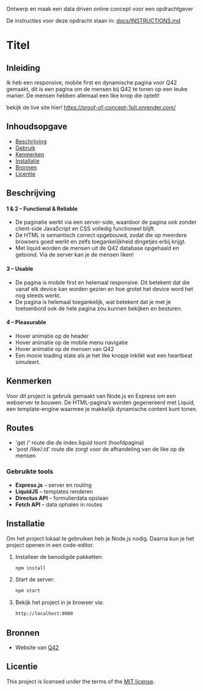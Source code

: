 Ontwerp en maak een data driven online concept voor een opdrachtgever

De instructies voor deze opdracht staan in: [docs/INSTRUCTIONS.md](https://github.com/fdnd-task/proof-of-concept/blob/main/docs/INSTRUCTIONS.md)

# Titel
<!-- Geef je project een titel en schrijf in één zin wat het is -->

## Inleiding

Ik heb een responsive, mobile first en dynamische pagina voor Q42 gemaakt, dit is een pagina om de mensen bij Q42 te tonen op een leuke manier. De mensen hebben allemaal een like knop die optelt!

bekijk de live site hier! https://proof-of-concept-1plt.onrender.com/

## Inhoudsopgave

  * [Beschrijving](#beschrijving)
  * [Gebruik](#gebruik)
  * [Kenmerken](#kenmerken)
  * [Installatie](#installatie)
  * [Bronnen](#bronnen)
  * [Licentie](#licentie)

## Beschrijving
<!-- Bij Beschrijving staat kort beschreven wat voor project het is en wat je hebt gemaakt -->
<!-- Voeg een mooie poster visual toe 📸 -->
<!-- Voeg een link toe naar Github Pages 🌐-->
#### 1 & 2 – Functional & Reliable
- De paginatie werkt via een server-side, waardoor de pagina ook zonder client-side JavaScript en CSS volledig functioneel blijft. 
- De HTML is semantisch correct opgebouwd, zodat die op meerdere browsers goed werkt en zelfs toegankelijkheid dingetjes erbij krijgt.
- Met liquid worden de mensen uit de Q42 database opgehaald en getoond. Via de server kan je de mensen liken!

#### 3 – Usable  
- De pagina is mobile first en helemaal responsive. Dit betekent dat die vanaf elk device kan worden gezien en hoe grotet het device word het nog steeds werkt.
- De pagina is helemaal toegankelijk, wat betekent dat je met je toetsenbord ook de hele pagina zou kunnen bekijken en besturen.

#### 4 – Pleasurable  

- Hover animatie op de header
- Hover animatie op de mobile menu navigatie
- Hover animatie op de mensen van Q42
- Een mooie loading state als je het like knopje inklikt wat een heartbeat simuleert.

## Kenmerken

Voor dit project is gebruik gemaakt van Node.js en Express om een webserver te bouwen. De HTML-pagina’s worden gegenereerd met Liquid, een template-engine waarmee je makkelijk dynamische content kunt tonen.

## Routes

- 'get /' route die de index.liquid toont (hoofdpagina)
- 'post /like/:id' route die zorgt voor de afhandeling van de like op de mensen

### Gebruikte tools

- **Express.js** – server en routing  
- **LiquidJS** – templates renderen  
- **Directus API** – formulierdata opslaan  
- **Fetch API** – data ophalen in routes


## Installatie

Om het project lokaal te gebruiken heb je Node.js nodig. Daarna kun je het project openen in een code-editor.

1. Installeer de benodigde pakketten:
   ```bash
   npm install
2. Start de server:
   ```bash
   npm start
3. Bekijk het project in je browser via:
   ```bash
   http://localhost:8000

## Bronnen
- Website van [Q42](https://www.q42.nl/q-ers)

## Licentie

This project is licensed under the terms of the [MIT license](./LICENSE).
